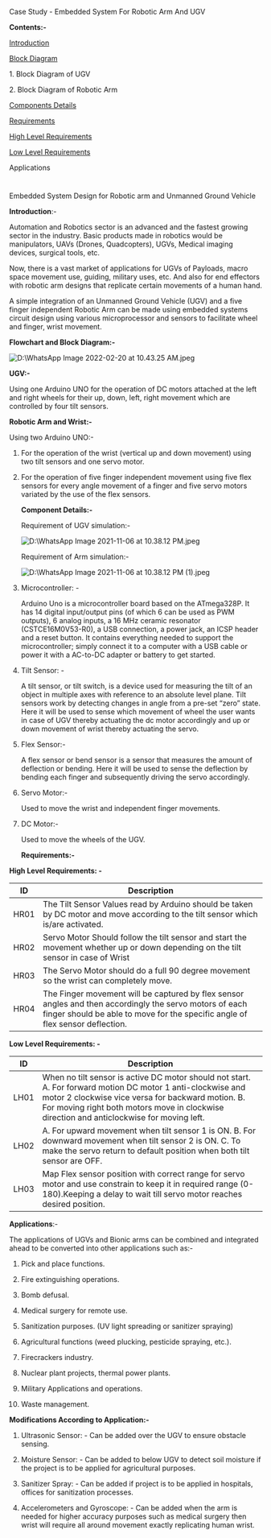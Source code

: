 Case Study - Embedded System For Robotic Arm And UGV

**Contents:-**

[Introduction](#_Toc96252506)

[Block Diagram](#_Toc96252507)

1\. Block Diagram of UGV

2\. Block Diagram of Robotic Arm

[Components Details](#_Toc96252509)

[Requirements](#_Toc96252514)

[High Level Requirements](#_Toc96252515)

[Low Level Requirements](#_Toc96252516)

Applications

# 

# 

# 

# 

Embedded System Design for Robotic arm and Unmanned Ground Vehicle

**Introduction**:-

Automation and Robotics sector is an advanced and the fastest growing sector in
the industry. Basic products made in robotics would be manipulators, UAVs
(Drones, Quadcopters), UGVs, Medical imaging devices, surgical tools, etc.

Now, there is a vast market of applications for UGVs of Payloads, macro space
movement use, guiding, military uses, etc. And also for end effectors with
robotic arm designs that replicate certain movements of a human hand.

A simple integration of an Unmanned Ground Vehicle (UGV) and a five finger
independent Robotic Arm can be made using embedded systems circuit design using
various microprocessor and sensors to facilitate wheel and finger, wrist
movement.

**Flowchart and Block Diagram:-**

![D:\\WhatsApp Image 2022-02-20 at 10.43.25
AM.jpeg](media/5acf136776c1fe9c7b3ea46e57074843.jpeg)

**UGV:-**

Using one Arduino UNO for the operation of DC motors attached at the left and
right wheels for their up, down, left, right movement which are controlled by
four tilt sensors.

**Robotic Arm and Wrist:-**

Using two Arduino UNO:-

1.  For the operation of the wrist (vertical up and down movement) using two
    tilt sensors and one servo motor.

2.  For the operation of five finger independent movement using five flex
    sensors for every angle movement of a finger and five servo motors variated
    by the use of the flex sensors.

    **Component Details:-**

    Requirement of UGV simulation:-

    ![D:\\WhatsApp Image 2021-11-06 at 10.38.12
    PM.jpeg](media/fc29675cfe17a1c7ec8dc118e95543ca.jpeg)

    Requirement of Arm simulation:-

    ![D:\\WhatsApp Image 2021-11-06 at 10.38.12 PM
    (1).jpeg](media/bd1bf65230aa82fc1739ada9aacf5de9.jpeg)

3.  Microcontroller: -

    Arduino Uno is a microcontroller board based on the ATmega328P. It has 14
    digital input/output pins (of which 6 can be used as PWM outputs), 6 analog
    inputs, a 16 MHz ceramic resonator (CSTCE16M0V53-R0), a USB connection, a
    power jack, an ICSP header and a reset button. It contains everything needed
    to support the microcontroller; simply connect it to a computer with a USB
    cable or power it with a AC-to-DC adapter or battery to get started.

4.  Tilt Sensor: -

    A tilt sensor, or tilt switch, is a device used for measuring the tilt of an
    object in multiple axes with reference to an absolute level plane. Tilt
    sensors work by detecting changes in angle from a pre-set “zero” state. Here
    it will be used to sense which movement of wheel the user wants in case of
    UGV thereby actuating the dc motor accordingly and up or down movement of
    wrist thereby actuating the servo.

5.  Flex Sensor:-

    A flex sensor or bend sensor is a sensor that measures the amount of
    deflection or bending. Here it will be used to sense the deflection by
    bending each finger and subsequently driving the servo accordingly.

6.  Servo Motor:-

    Used to move the wrist and independent finger movements.

7.  DC Motor:-

    Used to move the wheels of the UGV.

    **Requirements:-**

**High Level Requirements: -**

| ID   | Description                                                                                                                                                                              |
|------|------------------------------------------------------------------------------------------------------------------------------------------------------------------------------------------|
| HR01 | The Tilt Sensor Values read by Arduino should be taken by DC motor and move according to the tilt sensor which is/are activated.                                                         |
| HR02 | Servo Motor Should follow the tilt sensor and start the movement whether up or down depending on the tilt sensor in case of Wrist                                                        |
| HR03 | The Servo Motor should do a full 90 degree movement so the wrist can completely move.                                                                                                    |
| HR04 | The Finger movement will be captured by flex sensor angles and then accordingly the servo motors of each finger should be able to move for the specific angle of flex sensor deflection. |

**Low Level Requirements: -**

| ID   | Description                                                                                                                                                                                                                                                     |
|------|-----------------------------------------------------------------------------------------------------------------------------------------------------------------------------------------------------------------------------------------------------------------|
| LH01 | When no tilt sensor is active DC motor should not start. A. For forward motion DC motor 1 anti-clockwise and motor 2 clockwise vice versa for backward motion. B. For moving right both motors move in clockwise direction and anticlockwise for moving left.   |
| LH02 | A. For upward movement when tilt sensor 1 is ON. B. For downward movement when tilt sensor 2 is ON. C. To make the servo return to default position when both tilt sensor are OFF.                                                                              |
| LH03 | Map Flex sensor position with correct range for servo motor and use constrain to keep it in required range (0-180).Keeping a delay to wait till servo motor reaches desired position.                                                                           |

**Applications**:-

The applications of UGVs and Bionic arms can be combined and integrated ahead to
be converted into other applications such as:-

1) Pick and place functions.

2) Fire extinguishing operations.

3) Bomb defusal.

4) Medical surgery for remote use.

5) Sanitization purposes. (UV light spreading or sanitizer spraying)

6) Agricultural functions (weed plucking, pesticide spraying, etc.).

7) Firecrackers industry.

8) Nuclear plant projects, thermal power plants.

9) Military Applications and operations.

10) Waste management.

**Modifications According to Application:-**

1.  Ultrasonic Sensor: - Can be added over the UGV to ensure obstacle sensing.

2.  Moisture Sensor: - Can be added to below UGV to detect soil moisture if the
    project is to be applied for agricultural purposes.

3.  Sanitizer Spray: - Can be added if project is to be applied in hospitals,
    offices for sanitization processes.

4.  Accelerometers and Gyroscope: - Can be added when the arm is needed for
    higher accuracy purposes such as medical surgery then wrist will require all
    around movement exactly replicating human wrist.
